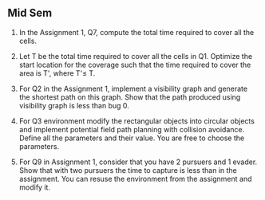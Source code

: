 ## Mid Sem

1. In the Assignment 1, Q7, compute the total time required to cover all the cells.

2. Let T be the total time required to cover all the cells in Q1. Optimize the start location for the coverage
such that the time required to cover the area is T', where T'≤ T.

3. For Q2 in the Assignment 1, implement a visibility graph and generate the shortest path on this graph.
Show that the path produced using visibility graph is less than bug 0.

4. For Q3 environment modify the rectangular objects into circular objects and implement potential field
path planning with collision avoidance. Define all the parameters and their value. You are free to choose
the parameters.

5. For Q9 in Assignment 1, consider that you have 2 pursuers and 1 evader. Show that with two
pursuers the time to capture is less than in the assignment. You can resuse the environment from the
assignment and modify it.
